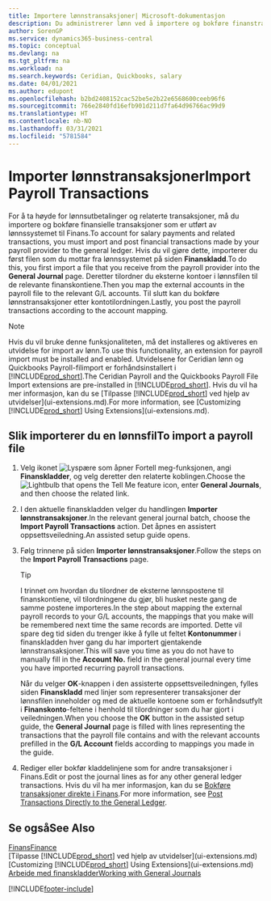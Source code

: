 ```yaml
---
title: Importere lønnstransaksjoner| Microsoft-dokumentasjon
description: Du administrerer lønn ved å importere og bokføre finanstransaksjoner fra lønnssystemet til Finans ved hjelp av en utvidelse for lønn, for eksempel Ceridian eller Quickbooks.
author: SorenGP
ms.service: dynamics365-business-central
ms.topic: conceptual
ms.devlang: na
ms.tgt_pltfrm: na
ms.workload: na
ms.search.keywords: Ceridian, Quickbooks, salary
ms.date: 04/01/2021
ms.author: edupont
ms.openlocfilehash: b2bd2408152cac52be5e2b22e6568600ceeb96f6
ms.sourcegitcommit: 766e2840fd16efb901d211d7fa64d96766ac99d9
ms.translationtype: HT
ms.contentlocale: nb-NO
ms.lasthandoff: 03/31/2021
ms.locfileid: "5781584"
---
```

# <a name="import-payroll-transactions"></a><span data-ttu-id="d181d-103">Importer lønnstransaksjoner</span><span class="sxs-lookup"><span data-stu-id="d181d-103">Import Payroll Transactions</span></span>
<span data-ttu-id="d181d-104">For å ta høyde for lønnsutbetalinger og relaterte transaksjoner, må du importere og bokføre finansielle transaksjoner som er utført av lønnssystemet til Finans.</span><span class="sxs-lookup"><span data-stu-id="d181d-104">To account for salary payments and related transactions, you must import and post financial transactions made by your payroll provider to the general ledger.</span></span> <span data-ttu-id="d181d-105">Hvis du vil gjøre dette, importerer du først filen som du mottar fra lønnssystemet på siden **Finanskladd**.</span><span class="sxs-lookup"><span data-stu-id="d181d-105">To do this, you first import a file that you receive from the payroll provider into the **General Journal** page.</span></span> <span data-ttu-id="d181d-106">Deretter tilordner du eksterne kontoer i lønnsfilen til de relevante finanskontiene.</span><span class="sxs-lookup"><span data-stu-id="d181d-106">Then you map the external accounts in the payroll file to the relevant G/L accounts.</span></span> <span data-ttu-id="d181d-107">Til slutt kan du bokføre lønnstransaksjoner etter kontotilordningen.</span><span class="sxs-lookup"><span data-stu-id="d181d-107">Lastly, you post the payroll transactions according to the account mapping.</span></span>

> [!NOTE]  
>   <span data-ttu-id="d181d-108">Hvis du vil bruke denne funksjonaliteten, må det installeres og aktiveres en utvidelse for import av lønn.</span><span class="sxs-lookup"><span data-stu-id="d181d-108">To use this functionality, an extension for payroll import must be installed and enabled.</span></span> <span data-ttu-id="d181d-109">Utvidelsene for Ceridian lønn og Quickbooks Payroll-filimport er forhåndsinstallert i [!INCLUDE[prod_short](includes/prod_short.md)].</span><span class="sxs-lookup"><span data-stu-id="d181d-109">The Ceridian Payroll and the Quickbooks Payroll File Import extensions are pre-installed in [!INCLUDE[prod_short](includes/prod_short.md)].</span></span> <span data-ttu-id="d181d-110">Hvis du vil ha mer informasjon, kan du se [Tilpasse [!INCLUDE[prod_short](includes/prod_short.md)] ved hjelp av utvidelser](ui-extensions.md).</span><span class="sxs-lookup"><span data-stu-id="d181d-110">For more information, see [Customizing [!INCLUDE[prod_short](includes/prod_short.md)] Using Extensions](ui-extensions.md).</span></span>

## <a name="to-import-a-payroll-file"></a><span data-ttu-id="d181d-111">Slik importerer du en lønnsfil</span><span class="sxs-lookup"><span data-stu-id="d181d-111">To import a payroll file</span></span>
1. <span data-ttu-id="d181d-112">Velg ikonet ![Lyspære som åpner Fortell meg-funksjonen](media/ui-search/search_small.png "Fortell hva du vil gjøre"), angi **Finanskladder**, og velg deretter den relaterte koblingen.</span><span class="sxs-lookup"><span data-stu-id="d181d-112">Choose the ![Lightbulb that opens the Tell Me feature](media/ui-search/search_small.png "Tell me what you want to do") icon, enter **General Journals**, and then choose the related link.</span></span>
2. <span data-ttu-id="d181d-113">I den aktuelle finanskladden velger du handlingen **Importer lønnstransaksjoner**.</span><span class="sxs-lookup"><span data-stu-id="d181d-113">In the relevant general journal batch, choose the **Import Payroll Transactions** action.</span></span> <span data-ttu-id="d181d-114">Det åpnes en assistert oppsettsveiledning.</span><span class="sxs-lookup"><span data-stu-id="d181d-114">An assisted setup guide opens.</span></span>
3. <span data-ttu-id="d181d-115">Følg trinnene på siden **Importer lønnstransaksjoner**.</span><span class="sxs-lookup"><span data-stu-id="d181d-115">Follow the steps on the **Import Payroll Transactions** page.</span></span>

    > [!TIP]  
    >   <span data-ttu-id="d181d-116">I trinnet om hvordan du tilordner de eksterne lønnspostene til finanskontiene, vil tilordningene du gjør, bli husket neste gang de samme postene importeres.</span><span class="sxs-lookup"><span data-stu-id="d181d-116">In the step about mapping the external payroll records to your G/L accounts, the mappings that you make will be remembered next time the same records are imported.</span></span> <span data-ttu-id="d181d-117">Dette vil spare deg tid siden du trenger ikke å fylle ut feltet **Kontonummer** i finanskladden hver gang du har importert gjentakende lønnstransaksjoner.</span><span class="sxs-lookup"><span data-stu-id="d181d-117">This will save you time as you do not have to manually fill in the **Account No.** field in the general journal every time you have imported recurring payroll transactions.</span></span>   

    <span data-ttu-id="d181d-118">Når du velger **OK**-knappen i den assisterte oppsettsveiledningen, fylles siden **Finanskladd** med linjer som representerer transaksjoner der lønnsfilen inneholder og med de aktuelle kontoene som er forhåndsutfylt i **Finanskonto**-feltene i henhold til tilordninger som du har gjort i veiledningen.</span><span class="sxs-lookup"><span data-stu-id="d181d-118">When you choose the **OK** button in the assisted setup guide, the **General Journal** page is filled with lines representing the transactions that the payroll file contains and with the relevant accounts prefilled in the **G/L Account** fields according to mappings you made in the guide.</span></span>
4. <span data-ttu-id="d181d-119">Rediger eller bokfør kladdelinjene som for andre transaksjoner i Finans.</span><span class="sxs-lookup"><span data-stu-id="d181d-119">Edit or post the journal lines as for any other general ledger transactions.</span></span> <span data-ttu-id="d181d-120">Hvis du vil ha mer informasjon, kan du se [Bokføre transaksjoner direkte i Finans](finance-how-post-transactions-directly.md).</span><span class="sxs-lookup"><span data-stu-id="d181d-120">For more information, see [Post Transactions Directly to the General Ledger](finance-how-post-transactions-directly.md).</span></span>   

## <a name="see-also"></a><span data-ttu-id="d181d-121">Se også</span><span class="sxs-lookup"><span data-stu-id="d181d-121">See Also</span></span>
[<span data-ttu-id="d181d-122">Finans</span><span class="sxs-lookup"><span data-stu-id="d181d-122">Finance</span></span>](finance.md)  
<span data-ttu-id="d181d-123">[Tilpasse [!INCLUDE[prod_short](includes/prod_short.md)] ved hjelp av utvidelser](ui-extensions.md)</span><span class="sxs-lookup"><span data-stu-id="d181d-123">[Customizing [!INCLUDE[prod_short](includes/prod_short.md)] Using Extensions](ui-extensions.md)</span></span>  
[<span data-ttu-id="d181d-124">Arbeide med finanskladder</span><span class="sxs-lookup"><span data-stu-id="d181d-124">Working with General Journals</span></span>](ui-work-general-journals.md)  


[!INCLUDE[footer-include](includes/footer-banner.md)]